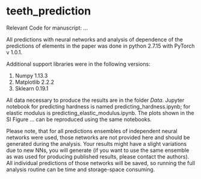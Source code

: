 # teeth_prediction

Relevant Code for manuscript: ...

All predictions with neural networks and analysis of dependence of the predictions of elements in the paper was done in python 2.7.15 with PyTorch v 1.0.1. 

Additional support libraries were in the following versions:

1. Numpy 1.13.3
2. Matplotlib 2.2.2
3. Sklearn 0.19.1

All data necessary to produce the results are in the folder *Data*. Jupyter notebook for predicting hardness is named predicting_hardness.ipynb; for elastic modulus is predicting_elastic_modulus.ipynb. The plots shown in the SI Figure ... can be reproduced using the same notebooks. 

Please note, that for all predictions ensembles of independent neural networks were used, those networks are not provided here and should be generated during the analysis. Your results might have a slight variations due to new NNs, you will generate (if you want to use the same ensemble as was used for producing published results, please contact the authors). All individual predictions of those networks will be saved, so running the full analysis routine can be time and storage-space consuming.
